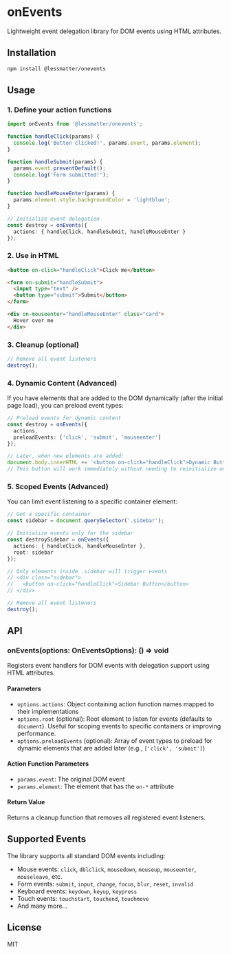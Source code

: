 # onEvents

Lightweight event delegation library for DOM events using HTML attributes.

## Installation

```bash
npm install @lessmatter/onevents
```

## Usage

### 1. Define your action functions

```typescript
import onEvents from '@lessmatter/onevents';

function handleClick(params) {
  console.log('Button clicked!', params.event, params.element);
}

function handleSubmit(params) {
  params.event.preventDefault();
  console.log('Form submitted!');
}

function handleMouseEnter(params) {
  params.element.style.backgroundColor = 'lightblue';
}

// Initialize event delegation
const destroy = onEvents({ 
  actions: { handleClick, handleSubmit, handleMouseEnter }
});
```

### 2. Use in HTML

```html
<button on-click="handleClick">Click me</button>

<form on-submit="handleSubmit">
  <input type="text" />
  <button type="submit">Submit</button>
</form>

<div on-mouseenter="handleMouseEnter" class="card">
  Hover over me
</div>
```

### 3. Cleanup (optional)

```typescript
// Remove all event listeners
destroy();
```

### 4. Dynamic Content (Advanced)

If you have elements that are added to the DOM dynamically (after the initial page load), you can preload event types:

```typescript
// Preload events for dynamic content
const destroy = onEvents({ 
  actions,
  preloadEvents: ['click', 'submit', 'mouseenter'] 
});

// Later, when new elements are added:
document.body.innerHTML += '<button on-click="handleClick">Dynamic Button</button>';
// This button will work immediately without needing to reinitialize onEvents
```

### 5. Scoped Events (Advanced)

You can limit event listening to a specific container element:

```typescript
// Get a specific container
const sidebar = document.querySelector('.sidebar');

// Initialize events only for the sidebar
const destroySidebar = onEvents({ 
  actions: { handleClick, handleMouseEnter },
  root: sidebar
});

// Only elements inside .sidebar will trigger events
// <div class="sidebar">
//   <button on-click="handleClick">Sidebar Button</button>
// </div>
```

```typescript
// Remove all event listeners
destroy();
```

## API

### onEvents(options: OnEventsOptions): () => void

Registers event handlers for DOM events with delegation support using HTML attributes.

#### Parameters

- `options.actions`: Object containing action function names mapped to their implementations
- `options.root` (optional): Root element to listen for events (defaults to `document`). Useful for scoping events to specific containers or improving performance.
- `options.preloadEvents` (optional): Array of event types to preload for dynamic elements that are added later (e.g., `['click', 'submit']`)

#### Action Function Parameters

- `params.event`: The original DOM event
- `params.element`: The element that has the `on-*` attribute

#### Return Value

Returns a cleanup function that removes all registered event listeners.

## Supported Events

The library supports all standard DOM events including:
- Mouse events: `click`, `dblclick`, `mousedown`, `mouseup`, `mouseenter`, `mouseleave`, etc.
- Form events: `submit`, `input`, `change`, `focus`, `blur`, `reset`, `invalid`
- Keyboard events: `keydown`, `keyup`, `keypress`
- Touch events: `touchstart`, `touchend`, `touchmove`
- And many more...

## License

MIT 